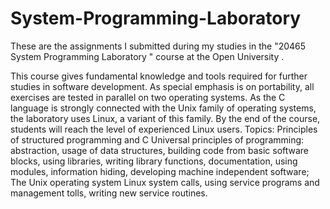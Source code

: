 # System-Programming-Laboratory
These are the assignments I submitted during my studies in the "20465 System Programming Laboratory " course at the Open University .


This course gives fundamental knowledge and tools required for further studies in software development.
As special emphasis is on portability, all exercises are tested in parallel on two operating systems.
As the C language is strongly connected with the Unix family of operating systems, the laboratory uses Linux, a variant of this family. 
By the end of the course, students will reach the level of experienced Linux users.
Topics: Principles of structured programming and C Universal principles of programming: abstraction, usage of data structures, building code from basic software blocks, using libraries,
writing library functions, documentation, using modules, information hiding, developing machine independent software;
The Unix operating system Linux system calls, using service programs and management tolls, writing new service routines.

